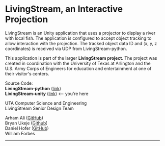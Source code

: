 # LivingStream, an Interactive Projection

LivingStream is an Unity application that uses a projector to display a river with local fish. The application is configured to accept object tracking to allow interaction with the projection. The tracked object data ID and (x, y, z coordinates) is received via UDP from LivingStream-python.

This application is part of the larger **LivingStream project**. The project was created in coordination with the University of Texas at Arlington and the U.S. Army Corps of Engineers for education and entertainment at one of their visitor's centers.

Source Code: \
**LivingStream-python** ([link](https://github.com/275RR-Public/LivingStream-python)) \
**LivingStream-unity** ([link](https://github.com/275RR-Public/LivingStream-unity)) <-- you're here

UTA Computer Science and Engineering \
LivingStream Senior Design Team

Arham Ali ([GitHub](https://github.com/ara1399/)) \
Bryan Ukeje​ ([Github](https://github.com/BUkeje)) \
Daniel Hofer​ ([GitHub](https://github.com/275RR-Public/)) \
William Forbes​

---
